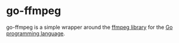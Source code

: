 go-ffmpeg
=========
go-ffmpeg is a simple wrapper around the [ffmpeg library](ffmpeg.org) for the [Go programming language](golang.org).
